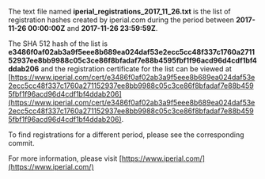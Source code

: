The text file named **iperial_registrations_2017_11_26.txt** is the list of registration hashes created by iperial.com during the period between **2017-11-26 00:00:00Z** and **2017-11-26 23:59:59Z**.

The SHA 512 hash of the list is **e3486f0af02ab3a9f5eee8b689ea024daf53e2ecc5cc48f337c1760a271152937ee8bb9988c05c3ce86f8bfadaf7e88b4595fbf1f96acd96d4cdf1bf4ddab206** and the registration certificate for the list can be viewed at [https://www.iperial.com/cert/e3486f0af02ab3a9f5eee8b689ea024daf53e2ecc5cc48f337c1760a271152937ee8bb9988c05c3ce86f8bfadaf7e88b4595fbf1f96acd96d4cdf1bf4ddab206](https://www.iperial.com/cert/e3486f0af02ab3a9f5eee8b689ea024daf53e2ecc5cc48f337c1760a271152937ee8bb9988c05c3ce86f8bfadaf7e88b4595fbf1f96acd96d4cdf1bf4ddab206).

To find registrations for a different period, please see the corresponding commit.

For more information, please visit [https://www.iperial.com/](https://www.iperial.com/)
